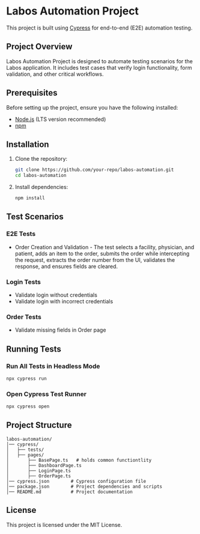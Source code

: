 # Labos Automation Project

This project is built using [Cypress](https://www.cypress.io/) for end-to-end (E2E) automation testing.

## Project Overview

Labos Automation Project is designed to automate testing scenarios for the Labos application. It includes test cases that verify login functionality, form validation, and other critical workflows.

## Prerequisites

Before setting up the project, ensure you have the following installed:

- [Node.js](https://nodejs.org/) (LTS version recommended)
- [npm](https://www.npmjs.com/)

## Installation

1. Clone the repository:
   ```sh
   git clone https://github.com/your-repo/labos-automation.git
   cd labos-automation
   ```
2. Install dependencies:
   ```sh
   npm install
   ```

## Test Scenarios

### E2E Tests

- Order Creation and Validation - The test selects a facility, physician, and patient, adds an item to the order, submits the order while intercepting the request, extracts the order number from the UI, validates the response, and ensures fields are cleared.

### Login Tests

- Validate login without credentials
- Validate login with incorrect credentials

### Order Tests

- Validate missing fields in Order page

  

## Running Tests

### Run All Tests in Headless Mode

```sh
npx cypress run
```

### Open Cypress Test Runner

```sh
npx cypress open
```

## Project Structure

```
labos-automation/
│── cypress/
│   ├── tests/            
│   ├── pages/
│       ├── BasePage.ts   # holds common functiontlity
│       ├── DashboardPage.ts
│       ├── LoginPage.ts
│       ├── OrderPage.ts          
│── cypress.json        # Cypress configuration file
│── package.json        # Project dependencies and scripts
│── README.md           # Project documentation
```

## License

This project is licensed under the MIT License.

